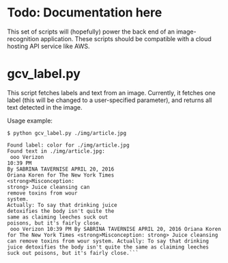 # Todo: Documentation here

This set of scripts will (hopefully) power the back end of an image-recognition application. These scripts should be compatible with a cloud hosting API service like AWS.

# gcv_label.py

This script fetches labels and text from an image. Currently, it fetches one label (this will be changed to a user-specified parameter), and returns all text detected in the image.

Usage example:

`$ python gcv_label.py ./img/article.jpg`

```
Found label: color for ./img/article.jpg
Found text in ./img/article.jpg: 
 ooo Verizon
10:39 PM
By SABRINA TAVERNISE APRIL 20, 2016
Oriana Koren for The New York Times
<strong>Misconception:
strong> Juice cleansing can
remove toxins from wour
system.
Actually: To say that drinking juice
detoxifies the body isn't quite the
same as claiming leeches suck out
poisons, but it's fairly close.
 ooo Verizon 10:39 PM By SABRINA TAVERNISE APRIL 20, 2016 Oriana Koren for The New York Times <strong>Misconception: strong> Juice cleansing can remove toxins from wour system. Actually: To say that drinking juice detoxifies the body isn't quite the same as claiming leeches suck out poisons, but it's fairly close.```
 
 
